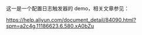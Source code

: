 这一是一个配置日志触发器的 demo，相关文章参见：

https://help.aliyun.com/document_detail/84090.html?spm=a2c4g.11186623.6.580.xA0bZu
